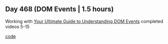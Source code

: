 ## Day 468 (DOM Events  | 1.5 hours)

Working with [Your Ultimate Guide to Understanding DOM Events](https://egghead.io/courses/your-ultimate-guide-to-understanding-dom-events-6c0c0d23)
completed videos 5-15

[code](https://github.com/alexvyber/your-ultimate-guide-to-understanding-dom-events.git)

